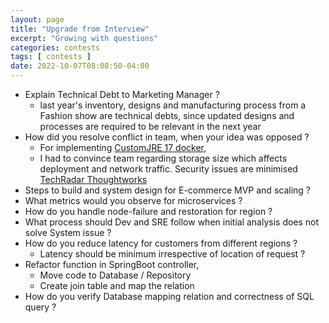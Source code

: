 ```yaml
---
layout: page
title: "Upgrade from Interview"
excerpt: "Growing with questions"
categories: contests
tags: [ contests ]
date: 2022-10-07T08:08:50-04:00
---
```


* Explain Technical Debt to Marketing Manager ?
  * last year's inventory, designs and manufacturing process from a Fashion show are technical debts, since updated designs and processes are required to be relevant in the next year
* How did you resolve conflict in team, when your idea was opposed ?
  * For implementing [CustomJRE 17 docker](https://github.com/slabstech/revive/blob/main/servers/spring_boot/Dockerfile), 
  * I had to convince team regarding storage size which affects deployment and network traffic. Security issues are minimised [TechRadar Thoughtworks](https://www.thoughtworks.com/en-de/radar/techniques/distroless-docker-images) 
* Steps to build and system design for E-commerce MVP and scaling ?
* What metrics would you observe for microservices ?
* How do you handle node-failure and restoration for region ?
* What process should Dev and SRE follow when initial analysis does not solve System issue ?
* How do you reduce latency for customers from different regions ?
  * Latency should be minimum irrespective of location of request ?
* Refactor function in SpringBoot controller, 
  * Move code to Database / Repository
  * Create join table and map the relation
* How do you verify Database mapping relation and correctness of SQL query ?
